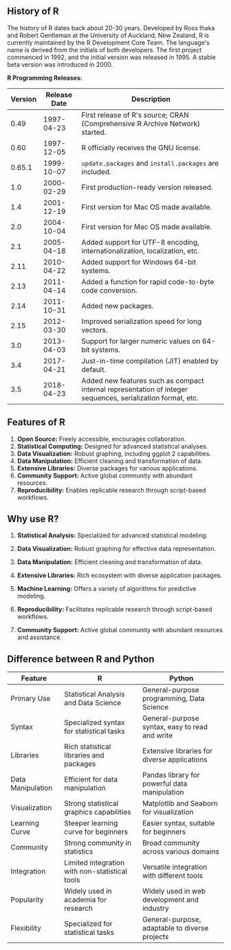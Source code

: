 ## History of R
The history of R dates back about 20-30 years. Developed by Ross Ihaka and Robert Gentleman at the University of Auckland, New Zealand, R is currently maintained by the R Development Core Team. The language's name is derived from the initials of both developers. The first project commenced in 1992, and the initial version was released in 1995. A stable beta version was introduced in 2000.

**R Programming Releases:**

| Version | Release Date | Description                                                                                                 |
| ------- | ------------ | ----------------------------------------------------------------------------------------------------------- |
| 0.49    | 1997-04-23   | First release of R's source; CRAN (Comprehensive R Archive Network) started.                                |
| 0.60    | 1997-12-05   | R officially receives the GNU license.                                                                      |
| 0.65.1  | 1999-10-07   | `update.packages` and `install.packages` are included.                                                      |
| 1.0     | 2000-02-29   | First production-ready version released.                                                                    |
| 1.4     | 2001-12-19   | First version for Mac OS made available.                                                                    |
| 2.0     | 2004-10-04   | First version for Mac OS made available.                                                                    |
| 2.1     | 2005-04-18   | Added support for UTF-8 encoding, internationalization, localization, etc.                                  |
| 2.11    | 2010-04-22   | Added support for Windows 64-bit systems.                                                                   |
| 2.13    | 2011-04-14   | Added a function for rapid code-to-byte code conversion.                                                    |
| 2.14    | 2011-10-31   | Added new packages.                                                                                         |
| 2.15    | 2012-03-30   | Improved serialization speed for long vectors.                                                              |
| 3.0     | 2013-04-03   | Support for larger numeric values on 64-bit systems.                                                        |
| 3.4     | 2017-04-21   | Just-in-time compilation (JIT) enabled by default.                                                          |
| 3.5     | 2018-04-23   | Added new features such as compact internal representation of integer sequences, serialization format, etc. |

## Features of R
1. **Open Source:** Freely accessible, encourages collaboration.
2. **Statistical Computing:** Designed for advanced statistical analyses.
3. **Data Visualization:** Robust graphing, including ggplot 2 capabilities.
4. **Data Manipulation:** Efficient cleaning and transformation of data.
5. **Extensive Libraries:** Diverse packages for various applications.
6. **Community Support:** Active global community with abundant resources.
7. **Reproducibility:** Enables replicable research through script-based workflows.


## Why use R?
1. **Statistical Analysis:** Specialized for advanced statistical modeling.

2. **Data Visualization:** Robust graphing for effective data representation.

3. **Data Manipulation:** Efficient cleaning and transformation of data.

4. **Extensive Libraries:** Rich ecosystem with diverse application packages.

5. **Machine Learning:** Offers a variety of algorithms for predictive modeling.

6. **Reproducibility:** Facilitates replicable research through script-based workflows.

7. **Community Support:** Active global community with abundant resources and assistance.

## Difference between R and Python

| Feature              | R                                       | Python                                          |
|----------------------|-----------------------------------------|-------------------------------------------------|
| Primary Use          | Statistical Analysis and Data Science    | General-purpose programming, Data Science       |
| Syntax               | Specialized syntax for statistical tasks | General-purpose syntax, easy to read and write   |
| Libraries            | Rich statistical libraries and packages  | Extensive libraries for diverse applications    |
| Data Manipulation    | Efficient for data manipulation         | Pandas library for powerful data manipulation   |
| Visualization        | Strong statistical graphics capabilities | Matplotlib and Seaborn for visualization        |
| Learning Curve       | Steeper learning curve for beginners     | Easier syntax, suitable for beginners           |
| Community            | Strong community in statistics          | Broad community across various domains          |
| Integration           | Limited integration with non-statistical tools | Versatile integration with different tools     |
| Popularity           | Widely used in academia for research     | Widely used in web development and industry     |
| Flexibility           | Specialized for statistical tasks       | General-purpose, adaptable to diverse projects  |

